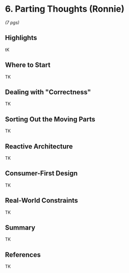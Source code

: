 # 6. Parting Thoughts (Ronnie)

*(7 pgs)*

## Highlights
tK

## Where to Start
TK

## Dealing with "Correctness"
TK

## Sorting Out the Moving Parts
TK

## Reactive Architecture
TK

## Consumer-First Design
TK

## Real-World Constraints
TK

## Summary
TK

## References
TK


